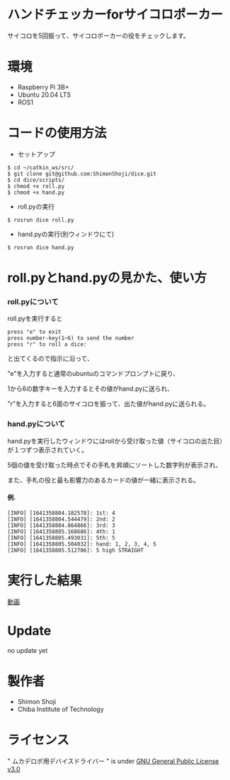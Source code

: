 # ハンドチェッカーforサイコロポーカー

サイコロを5回振って、サイコロポーカーの役をチェックします。

# 環境

* Raspberry Pi 3B+
* Ubuntu 20.04 LTS
* ROS1


# コードの使用方法

* セットアップ
```
$ cd ~/catkin_ws/src/
$ git clone git@github.com:ShimonShoji/dice.git
$ cd dice/scripts/
$ chmod +x roll.py
$ chmod +x hand.py
```

* roll.pyの実行
```
$ rosrun dice roll.py
```

* hand.pyの実行(別ウィンドウにて)
```
$ rosrun dice hand.py
```

# roll.pyとhand.pyの見かた、使い方

### roll.pyについて
roll.pyを実行すると
```
press "e" to exit
press number-key(1~6) to send the number
press "r" to roll a dice:
```
と出てくるので指示に沿って、

"e"を入力すると通常のubuntuのコマンドプロンプトに戻り、

1から6の数字キーを入力するとその値がhand.pyに送られ、

"r"を入力すると6面のサイコロを振って、出た値がhand.pyに送られる。

### hand.pyについて
hand.pyを実行したウィンドウにはrollから受け取った値（サイコロの出た目）が１つずつ表示されていく。

5個の値を受け取った時点でその手札を昇順にソートした数字列が表示され、

また、手札の役と最も影響力のあるカードの値が一緒に表示される。

#### 例.
```
[INFO] [1641358804.182578]: 1st: 4
[INFO] [1641358804.544479]: 2nd: 2
[INFO] [1641358804.864866]: 3rd: 3
[INFO] [1641358805.168686]: 4th: 1
[INFO] [1641358805.493031]: 5th: 5
[INFO] [1641358805.504032]: hand: 1, 2, 3, 4, 5
[INFO] [1641358805.512706]: 5 high STRAIGHT
```


# 実行した結果
[動画](https://youtu.be/00aMZ1T5Yws)

# Update
no update yet

# 製作者
* Shimon Shoji
* Chiba Institute of Technology

# ライセンス
" ムカデロボ用デバイスドライバー " is under [GNU General Public License v3.0](https://github.com/ShimonShoji/device_driver/blob/main/COPYING)
